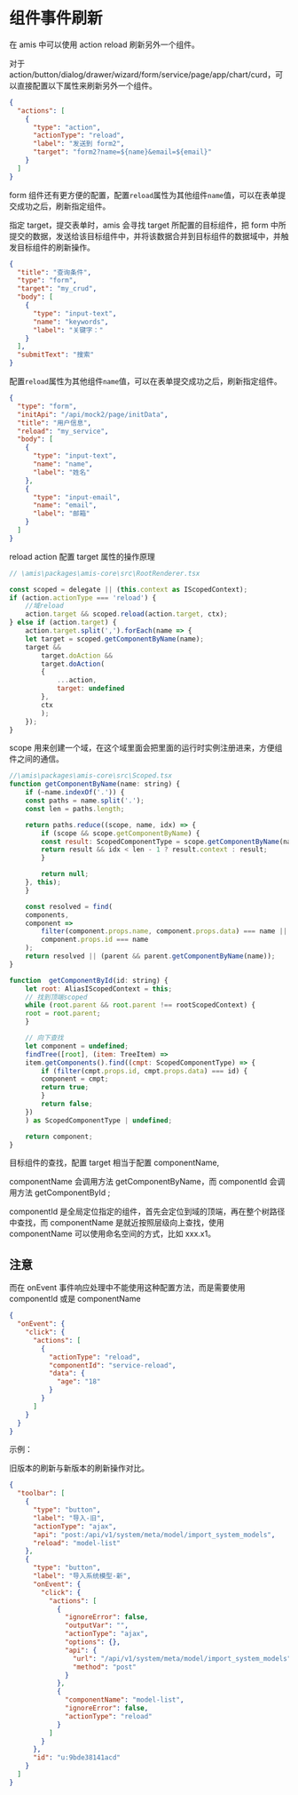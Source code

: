 # 组件事件刷新

在 amis 中可以使用 action reload 刷新另外一个组件。

对于 action/button/dialog/drawer/wizard/form/service/page/app/chart/curd，可以直接配置以下属性来刷新另外一个组件。

```json
{
  "actions": [
    {
      "type": "action",
      "actionType": "reload",
      "label": "发送到 form2",
      "target": "form2?name=${name}&email=${email}"
    }
  ]
}
```

form 组件还有更方便的配置，配置`reload`属性为其他组件`name`值，可以在表单提交成功之后，刷新指定组件。

指定 target，提交表单时，amis 会寻找 target 所配置的目标组件，把 form 中所提交的数据，发送给该目标组件中，并将该数据合并到目标组件的数据域中，并触发目标组件的刷新操作。

```json
{
  "title": "查询条件",
  "type": "form",
  "target": "my_crud",
  "body": [
    {
      "type": "input-text",
      "name": "keywords",
      "label": "关键字："
    }
  ],
  "submitText": "搜索"
}
```

配置`reload`属性为其他组件`name`值，可以在表单提交成功之后，刷新指定组件。

```json
{
  "type": "form",
  "initApi": "/api/mock2/page/initData",
  "title": "用户信息",
  "reload": "my_service",
  "body": [
    {
      "type": "input-text",
      "name": "name",
      "label": "姓名"
    },
    {
      "type": "input-email",
      "name": "email",
      "label": "邮箱"
    }
  ]
}
```

reload action 配置 target 属性的操作原理

```js
// \amis\packages\amis-core\src\RootRenderer.tsx

const scoped = delegate || (this.context as IScopedContext);
if (action.actionType === 'reload') {
    //域reload
    action.target && scoped.reload(action.target, ctx);
} else if (action.target) {
    action.target.split(',').forEach(name => {
    let target = scoped.getComponentByName(name);
    target &&
        target.doAction &&
        target.doAction(
        {
            ...action,
            target: undefined
        },
        ctx
        );
    });
}

```

scope 用来创建一个域，在这个域里面会把里面的运行时实例注册进来，方便组件之间的通信。

```js
//\amis\packages\amis-core\src\Scoped.tsx
function getComponentByName(name: string) {
    if (~name.indexOf('.')) {
    const paths = name.split('.');
    const len = paths.length;

    return paths.reduce((scope, name, idx) => {
        if (scope && scope.getComponentByName) {
        const result: ScopedComponentType = scope.getComponentByName(name);
        return result && idx < len - 1 ? result.context : result;
        }

        return null;
    }, this);
    }

    const resolved = find(
    components,
    component =>
        filter(component.props.name, component.props.data) === name ||
        component.props.id === name
    );
    return resolved || (parent && parent.getComponentByName(name));
}

function  getComponentById(id: string) {
    let root: AliasIScopedContext = this;
    // 找到顶端scoped
    while (root.parent && root.parent !== rootScopedContext) {
    root = root.parent;
    }

    // 向下查找
    let component = undefined;
    findTree([root], (item: TreeItem) =>
    item.getComponents().find((cmpt: ScopedComponentType) => {
        if (filter(cmpt.props.id, cmpt.props.data) === id) {
        component = cmpt;
        return true;
        }
        return false;
    })
    ) as ScopedComponentType | undefined;

    return component;
}
```

目标组件的查找，配置 target 相当于配置 componentName,

componentName 会调用方法 getComponentByName，而 componentId 会调用方法 getComponentById ;

componentId 是全局定位指定的组件，首先会定位到域的顶端，再在整个树路径中查找，而 componentName 是就近按照层级向上查找，使用 componentName 可以使用命名空间的方式，比如 xxx.x1。

## 注意

而在 onEvent 事件响应处理中不能使用这种配置方法，而是需要使用 componentId 或是 componentName

```json
{
  "onEvent": {
    "click": {
      "actions": [
        {
          "actionType": "reload",
          "componentId": "service-reload",
          "data": {
            "age": "18"
          }
        }
      ]
    }
  }
}
```

示例：

旧版本的刷新与新版本的刷新操作对比。

```json
{
  "toolbar": [
    {
      "type": "button",
      "label": "导入-旧",
      "actionType": "ajax",
      "api": "post:/api/v1/system/meta/model/import_system_models",
      "reload": "model-list"
    },
    {
      "type": "button",
      "label": "导入系统模型-新",
      "onEvent": {
        "click": {
          "actions": [
            {
              "ignoreError": false,
              "outputVar": "",
              "actionType": "ajax",
              "options": {},
              "api": {
                "url": "/api/v1/system/meta/model/import_system_models",
                "method": "post"
              }
            },
            {
              "componentName": "model-list",
              "ignoreError": false,
              "actionType": "reload"
            }
          ]
        }
      },
      "id": "u:9bde38141acd"
    }
  ]
}
```
